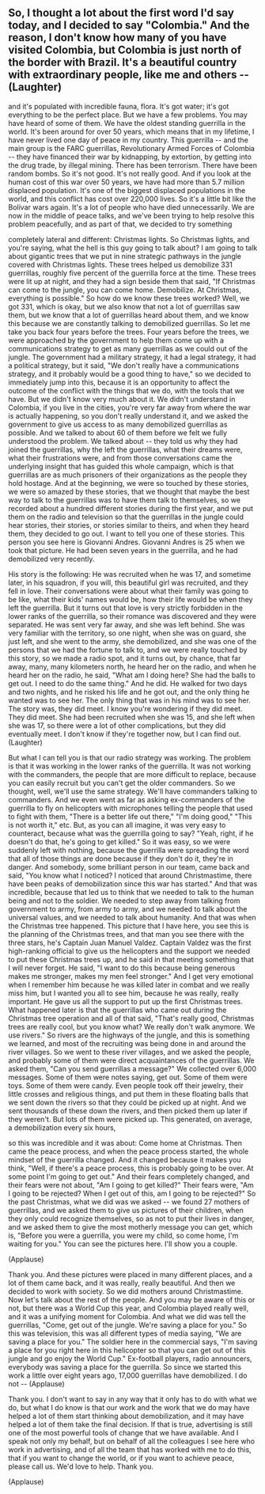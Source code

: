 
So, I thought a lot about
the first word I&#39;d say today,
and I decided to say &quot;Colombia.&quot;
And the reason, I don&#39;t know
how many of you have visited Colombia,
but Colombia is just north
of the border with Brazil.
It&#39;s a beautiful country
with extraordinary people,
like me and others -- 
(Laughter)
 --
and it&#39;s populated
with incredible fauna, flora.
It&#39;s got water; it&#39;s got everything
to be the perfect place.
But we have a few problems.
You may have heard of some of them.
We have the oldest
standing guerrilla in the world.
It&#39;s been around for over 50 years,
which means that in my lifetime,
I have never lived one day 
of peace in my country.
This guerrilla -- and the main group
is the FARC guerrillas,
Revolutionary Armed Forces of Colombia --
they have financed their war
by kidnapping, by extortion,
by getting into the drug trade,
by illegal mining.
There has been terrorism.
There have been random bombs.
So it&#39;s not good.
It&#39;s not really good.
And if you look at the human cost
of this war over 50 years,
we have had more than
5.7 million displaced population.
It&#39;s one of the biggest displaced
populations in the world,
and this conflict has cost
over 220,000 lives.
So it&#39;s a little bit like
the Bolívar wars again.
It&#39;s a lot of people who
have died unnecessarily.
We are now in the middle of peace talks,
and we&#39;ve been trying to help
resolve this problem peacefully,
and as part of that,
we decided to try something

completely lateral and different:
Christmas lights.
So Christmas lights, and you&#39;re saying,
what the hell is this guy
going to talk about?
I am going to talk about gigantic trees
that we put in nine strategic 
pathways in the jungle
covered with Christmas lights.
These trees helped us 
demobilize 331 guerrillas,
roughly five percent
of the guerrilla force at the time.
These trees were lit up at night,
and they had a sign beside them
that said, &quot;If Christmas can come
to the jungle, you can come home.
Demobilize.
At Christmas, everything is possible.&quot;
So how do we know these trees worked?
Well, we got 331, which is okay,
but we also know that
not a lot of guerrillas saw them,
but we know that a lot of
guerrillas heard about them,
and we know this
because we are constantly talking
to demobilized guerrillas.
So let me take you back
four years before the trees.
Four years before the trees,
we were approached by the government
to help them come up with
a communications strategy
to get as many guerrillas
as we could out of the jungle.
The government had a military strategy,
it had a legal strategy,
it had a political strategy, but it said,
&quot;We don&#39;t really have
a communications strategy,
and it probably would be
a good thing to have,&quot;
so we decided to
immediately jump into this,
because it is an opportunity
to affect the outcome of the conflict
with the things that we do,
with the tools that we have.
But we didn&#39;t know very much about it.
We didn&#39;t understand in Colombia, 
if you live in the cities,
you&#39;re very far away from where 
the war is actually happening,
so you don&#39;t really understand it,
and we asked the government 
to give us access
to as many demobilized
guerrillas as possible.
And we talked to about 60 of them
before we felt we fully
understood the problem.
We talked about -- they told us why 
they had joined the guerrillas,
why the left the guerrillas,
what their dreams were,
what their frustrations were,
and from those conversations
came the underlying insight
that has guided this whole campaign,
which is that guerrillas are as much
prisoners of their organizations
as the people they hold hostage.
And at the beginning, we were
so touched by these stories,
we were so amazed by these stories,
that we thought that maybe 
the best way to talk to the guerrillas
was to have them talk to themselves,
so we recorded about a hundred
different stories during the first year,
and we put them on
the radio and television
so that the guerrillas in the jungle
could hear stories, their stories,
or stories similar to theirs,
and when they heard them,
they decided to go out.
I want to tell you one of these stories.
This person you see here 
is Giovanni Andres.
Giovanni Andres is 25
when we took that picture.
He had been seven years in the guerrilla,
and he had demobilized very recently.

His story is the following:
He was recruited when he was 17,
and sometime later,
in his squadron, if you will,
this beautiful girl was recruited,
and they fell in love.
Their conversations were about
what their family was going to be like,
what their kids&#39; names would be,
how their life would be
when they left the guerrilla.
But it turns out
that love is very strictly forbidden
in the lower ranks of the guerrilla,
so their romance was discovered
and they were separated.
He was sent very far away,
and she was left behind.
She was very familiar with the territory,
so one night, when she was on guard,
she just left,
and she went to the army, she demobilized,
and she was one of the persons
that we had the fortune to talk to,
and we were really touched by this story,
so we made a radio spot,
and it turns out, by chance,
that far away, many, 
many kilometers north,
he heard her on the radio,
and when he heard her on the radio,
he said, &quot;What am I doing here?
She had the balls to get out.
I need to do the same thing.&quot;
And he did.
He walked for two days and two nights,
and he risked his life and he got out,
and the only thing
he wanted was to see her.
The only thing that was
in his mind was to see her.
The story was, they did meet.
I know you&#39;re wondering if they did meet.
They did meet.
She had been recruited when she was 15,
and she left when she was 17,
so there were a lot
of other complications,
but they did eventually meet.
I don&#39;t know if they&#39;re together now,
but I can find out. 
(Laughter)

But what I can tell you is that
our radio strategy was working.
The problem is that it was working
in the lower ranks of the guerrilla.
It was not working with the commanders,
the people that are
more difficult to replace,
because you can easily recruit
but you can&#39;t get the older commanders.
So we thought, well,
we&#39;ll use the same strategy.
We&#39;ll have commanders
talking to commanders.
And we even went as far
as asking ex-commanders of the guerrilla
to fly on helicopters with microphones
telling the people that
used to fight with them,
&quot;There is a better life out there,&quot;
&quot;I&#39;m doing good,&quot;
&quot;This is not worth it,&quot; etc.
But, as you can all imagine,
it was very easy to counteract,
because what was
the guerrilla going to say?
&quot;Yeah, right, if he doesn&#39;t do that,
he&#39;s going to get killed.&quot;
So it was easy, so we were
suddenly left with nothing,
because the guerrilla
were spreading the word
that all of those things are done
because if they don&#39;t do it, 
they&#39;re in danger.
And somebody, some
brilliant person in our team,
came back and said,
&quot;You know what I noticed?
I noticed that around Christmastime,
there have been peaks of demobilization
since this war has started.&quot;
And that was incredible,
because that led us to think 
that we needed to talk to the human being
and not to the soldier.
We needed to step away from talking
from government to army,
from army to army,
and we needed to talk
about the universal values,
and we needed to talk about humanity.
And that was when
the Christmas tree happened.
This picture that I have here,
you see this is the planning
of the Christmas trees,
and that man you see there
with the three stars,
he&#39;s Captain Juan Manuel Valdez.
Captain Valdez was the first 
high-ranking official
to give us the helicopters 
and the support we needed
to put these Christmas trees up,
and he said in that meeting
something that I will never forget.
He said, &quot;I want to do this
because being generous makes me stronger,
makes my men feel stronger.&quot;
And I get very emotional
when I remember him
because he was killed later in combat
and we really miss him,
but I wanted you all to see him,
because he was really, really important.
He gave us all the support
to put up the first Christmas trees.
What happened later is that
the guerrillas who came out
during the Christmas tree 
operation and all of that
said, &quot;That&#39;s really good,
Christmas trees are really cool,
but you know what?
We really don&#39;t walk anymore.
We use rivers.&quot;
So rivers are the highways of the jungle,
and this is something we learned,
and most of the recruiting was being done
in and around the river villages.
So we went to these river villages,
and we asked the people,
and probably some of them were
direct acquaintances of the guerrillas.
We asked them, &quot;Can you send
guerrillas a message?&quot;
We collected over 6,000 messages.
Some of them were notes saying, get out.
Some of them were toys.
Some of them were candy.
Even people took off their jewelry,
their little crosses and religious things,
and put them in these floating balls
that we sent down the rivers
so that they could be picked up at night.
And we sent thousands
of these down the rivers,
and then picked them up
later if they weren&#39;t.
But lots of them were picked up.
This generated, on average,
a demobilization every six hours,

so this was incredible and it was about:
Come home at Christmas.
Then came the peace process,
and when the peace process started,
the whole mindset
of the guerrilla changed.
And it changed because
it makes you think, &quot;Well,
if there&#39;s a peace process,
this is probably going to be over.
At some point I&#39;m going to get out.&quot;
And their fears completely changed,
and their fears were not about,
&quot;Am I going to get killed?&quot;
Their fears were, &quot;Am I
going to be rejected?
When I get out of this,
am I going to be rejected?&quot;
So the past Christmas, 
what we did was we asked --
we found 27 mothers of guerrillas,
and we asked them to give us 
pictures of their children,
when they only could recognize themselves,
so as not to put their lives in danger,
and we asked them to give
the most motherly message you can get,
which is, &quot;Before you were a guerrilla,
you were my child,
so come home, I&#39;m waiting for you.&quot;
You can see the pictures here.
I&#39;ll show you a couple.

(Applause)

Thank you.
And these pictures were placed
in many different places,
and a lot of them came back,
and it was really, really beautiful.
And then we decided to work with society.
So we did mothers around Christmastime.
Now let&#39;s talk about
the rest of the people.
And you may be aware of this or not,
but there was a World Cup this year,
and Colombia played really well,
and it was a unifying moment for Colombia.
And what we did was tell the guerrillas,
&quot;Come, get out of the jungle.
We&#39;re saving a place for you.&quot;
So this was television, this was 
all different types of media saying,
&quot;We are saving a place for you.&quot;
The soldier here in the commercial says,
&quot;I&#39;m saving a place for you
right here in this helicopter
so that you can get out of this jungle
and go enjoy the World Cup.&quot;
Ex-football players, radio announcers,
everybody was saving
a place for the guerrilla.
So since we started this work
a little over eight years ago,
17,000 guerrillas have demobilized.
I do not -- 
(Applause)

Thank you.
I don&#39;t want to say in any way
that it only has to do with what we do,
but what I do know is that our work
and the work that we do
may have helped a lot of them
start thinking about demobilization,
and it may have helped a lot of them
take the final decision.
If that is true, advertising is still
one of the most powerful tools of change
that we have available.
And I speak not only my behalf,
but on behalf of all
the colleagues I see here
who work in advertising,
and of all the team that has
worked with me to do this,
that if you want to change the world,
or if you want to achieve 
peace, please call us.
We&#39;d love to help.
Thank you.

(Applause)


